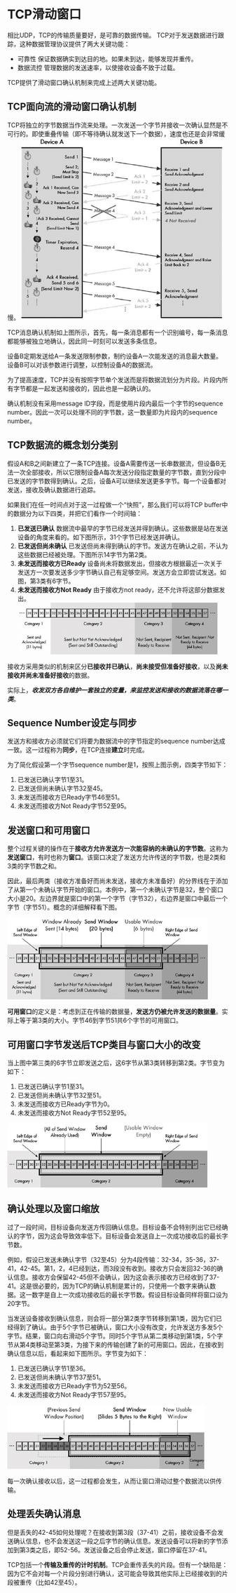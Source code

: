 # TCP滑动窗口
相比UDP，TCP的传输质量要好，是可靠的数据传输。
TCP对于发送数据进行跟踪，这种数据管理协议提供了两大关键功能：

* 可靠性 保证数据确实到达目的地。如果未到达，能够发现并重传。
* 数据流控 管理数据的发送速率，以使接收设备不致于过载。

TCP提供了滑动窗口确认机制来完成上述两大关键功能。

## TCP面向流的滑动窗口确认机制
TCP将独立的字节数据当作流来处理。一次发送一个字节并接收一次确认显然是不可行的。即使重叠传输（即不等待确认就发送下一个数据），速度也还是会非常缓慢。
![](pics/bn005_0.jpg)

TCP消息确认机制如上图所示，首先，每一条消息都有一个识别编号，每一条消息都能够被独立地确认，因此同一时刻可以发送多条信息。

设备B定期发送给A一条发送限制参数，制约设备A一次能发送的消息最大数量。设备B可以对该参数进行调整，以控制设备A的数据流。

为了提高速度，TCP并没有按照字节单个发送而是将数据流划分为片段。片段内所有字节都是一起发送和接收的，因此也是一起确认的。

确认机制没有采用message ID字段，而是使用片段内最后一个字节的sequence number。因此一次可以处理不同的字节数，这一数量即为片段内的sequence number。

## TCP数据流的概念划分类别
假设A和B之间新建立了一条TCP连接。设备A需要传送一长串数据流，但设备B无法一次全部接收，所以它限制设备A每次发送分段指定数量的字节数，直到分段中已发送的字节数得到确认。之后，设备A可以继续发送更多字节。每一个设备都对发送，接收及确认数据进行追踪。

如果我们在任一时间点对于这一过程做一个“快照”，那么我们可以将TCP buffer中的数据分为以下四类，并把它们看作一个时间轴：

1. **已发送已确认** 数据流中最早的字节已经发送并得到确认。这些数据是站在发送设备的角度来看的。如下图所示，31个字节已经发送并确认。
2. **已发送但尚未确认** 已发送但尚未得到确认的字节。发送方在确认之前，不认为这些数据已经被处理。下图所示14字节为第2类。
3. **未发送而接收方已Ready** 设备尚未将数据发出，但接收方根据最近一次关于发送方一次要发送多少字节确认自己有足够空间。发送方会立即尝试发送。如图，第3类有6字节。
4. **未发送而接收方Not Ready** 由于接收方not ready，还不允许将这部分数据发出。
![](pics/bn005_1.jpg)

接收方采用类似的机制来区分**已接收并已确认**，**尚未接受但准备好接收**，以及**尚未接收并尚未准备好接收**的数据。

实际上，***收发双方各自维护一套独立的变量，来监控发送和接收的数据流落在哪一类***。

## Sequence Number设定与同步
发送方和接收方必须就它们将要为数据流中的字节指定的sequence number达成一致。这一过程称为**同步**，在TCP连接**建立**时完成。

为了简化假设第一个字节sequence number是1，按照上图示例，四类字节如下：

1. 已发送已确认字节1至31。
2. 已发送但尚未确认字节32至45。
3. 未发送而接收方已Ready字节46至51。
4. 未发送而接收方Not Ready字节52至95。

## 发送窗口和可用窗口
整个过程关键的操作在于**接收方允许发送方一次能容纳的未确认的字节数**。这称为**发送窗口**，有时也称为**窗口**。该窗口决定了发送方允许传送的字节数，也是2类和3类的字节数之和。

因此，最后两类（接收方准备好而尚未发送，接收方未准备好）的分界线在于添加了从第一个未确认字节开始的窗口。本例中，第一个未确认字节是32，整个窗口大小是20。左边界就是窗口中的第一个字节（字节32），右边界是窗口中最后一个字节（字节51）。概念的详细解释看下图。

![](pics/bn005_2.jpg)

**可用窗口**的定义是：考虑到正在传输的数据量，**发送方仍被允许发送的数据量**。实际上等于第3类的大小。字节46到字节51共6个字节的可用窗口。

## 可用窗口字节发送后TCP类目与窗口大小的改变
当上图中第三类的6字节立即发送之后，这6字节从第3类转移到第2类。字节变为如下：

1. 已发送已确认字节1至31。
2. 已发送但尚未确认字节32至51。
3. 未发送而接收方已Ready字节为0。
4. 未发送而接收方Not Ready字节52至95。

![](pics/bn005_3.jpg)

## 确认处理以及窗口缩放
过了一段时间，目标设备向发送方传回确认信息。目标设备不会特别列出它已经确认的字节，因为这会导致效率低下。目标设备会发送自上一次成功接收后的最长字节数。

例如，假设已发送未确认字节（32至45）分为4段传输：32-34，35-36，37-41，42-45。第1，2，4已经到达，而3段没有收到。接收方只会发回32-36的确认信息。接收方会保留42-45但不会确认，因为这会表示接收方已经收到了37-41。这是很必要的，因为TCP的确认机制是累计的，只使用一个数字来确认数据。这一数字是自上一次成功接收后的最长字节数。假设目标设备同样将窗口设为20字节。

当发送设备接收到确认信息，则会将一部分第2类字节转移到第1类，因为它们已经得到了确认。由于5个字节已被确认，窗口大小没有改变，允许发送方多发5个字节。结果，窗口向右滑动5个字节。同时5个字节从第二类移动到第1类，5个字节从第4类移动至第3类，为接下来的传输创建了新的可用窗口。因此，在接收到确认信息以后，看起来如下图所示。字节变为如下：

1. 已发送已确认字节1至36。
2. 已发送但尚未确认字节37至51。
3. 未发送而接收方已Ready字节为52至56。
4. 未发送而接收方Not Ready字节57至95。

![](pics/bn005_4.jpg)

每一次确认接收以后，这一过程都会发生，从而让窗口滑动过整个数据流以供传输。
## 处理丢失确认消息
但是丢失的42-45如何处理呢？在接收到第3段（37-41）之前，接收设备不会发送确认信息，也不会发送这一段之后字节的确认信息。发送设备可以将新的字节添加到第3类之后，即52-56。发送设备之后会停止发送，窗口停留在37-41。

TCP包括一个**传输及重传的计时机制**。TCP会重传丢失的片段。但有一个缺陷是：因为它不会对每一个片段分别进行确认，这可能会导致其他实际上已经接收到的片段被重传（比如42至45）。